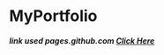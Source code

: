 # MyPortfolio

##### link used pages.github.com  [Click Here](https://borayvor.github.io/MyPortfolio/)